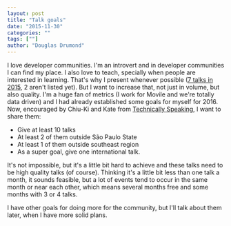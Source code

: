 ```yaml
---
layout: post
title: "Talk goals"
date: "2015-11-30"
categories: ""
tags: [""]
author: "Douglas Drumond"
---
```


I love developer communities. I'm an introvert and in developer communities
I can find my place. I also love to teach, specially when people are interested
in learning. That's why I present whenever possible ([7 talks in
2015]({{site.baseurl}}/talks), 2 aren't listed yet). But I want to increase
that, not just in volume, but also quality. I'm a huge fan of metrics (I work
for Movile and we're totally data driven) and I had already established some
goals for myself for 2016. Now, encouraged by Chiu-Ki and Kate from
[Technically
Speaking](http://tinyletter.com/techspeak/letters/technically-speaking-november-17-2015),
I want to share them:

* Give at least 10 talks
* At least 2 of them outside São Paulo State
* At least 1 of them outside southeast region
* As a super goal, give one international talk.

It's not impossible, but it's a little bit hard to achieve and these talks need
to be high quality talks (of course). Thinking it's a little bit less than one
talk a month, it sounds feasible, but a lot of events tend to occur in the same
month or near each other, which means several months free and some months with
3 or 4 talks.

I have other goals for doing more for the community, but I'll talk about them
later, when I have more solid plans.
